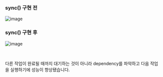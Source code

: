 ### sync() 구현 전
![image](https://github.com/audrb1999/CS149_assignment/assets/68139415/b88619b1-3422-40a8-83ea-72cfa1c704aa)

### sync() 구현 후
![image](https://github.com/audrb1999/CS149_assignment/assets/68139415/eb781d9a-f943-4b19-9e5d-2cd9a1958b4c)

</br>

다른 작업이 완료될 때까지 대기하는 것이 아니라 dependency를 파악하고 다음 작업을 실행하기에 성능이 향상됐습니다.

